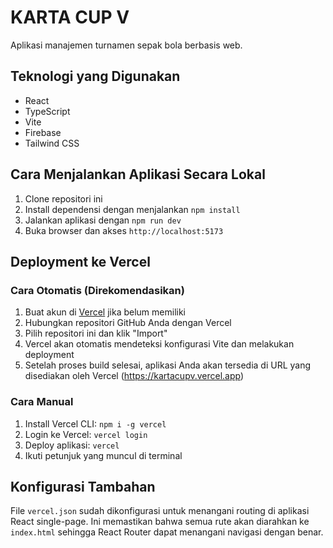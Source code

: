 # KARTA CUP V

Aplikasi manajemen turnamen sepak bola berbasis web.

## Teknologi yang Digunakan

- React
- TypeScript
- Vite
- Firebase
- Tailwind CSS

## Cara Menjalankan Aplikasi Secara Lokal

1. Clone repositori ini
2. Install dependensi dengan menjalankan `npm install`
3. Jalankan aplikasi dengan `npm run dev`
4. Buka browser dan akses `http://localhost:5173`

## Deployment ke Vercel

### Cara Otomatis (Direkomendasikan)

1. Buat akun di [Vercel](https://vercel.com) jika belum memiliki
2. Hubungkan repositori GitHub Anda dengan Vercel
3. Pilih repositori ini dan klik "Import"
4. Vercel akan otomatis mendeteksi konfigurasi Vite dan melakukan deployment
5. Setelah proses build selesai, aplikasi Anda akan tersedia di URL yang disediakan oleh Vercel (https://kartacupv.vercel.app)

### Cara Manual

1. Install Vercel CLI: `npm i -g vercel`
2. Login ke Vercel: `vercel login`
3. Deploy aplikasi: `vercel`
4. Ikuti petunjuk yang muncul di terminal

## Konfigurasi Tambahan

File `vercel.json` sudah dikonfigurasi untuk menangani routing di aplikasi React single-page. Ini memastikan bahwa semua rute akan diarahkan ke `index.html` sehingga React Router dapat menangani navigasi dengan benar.
